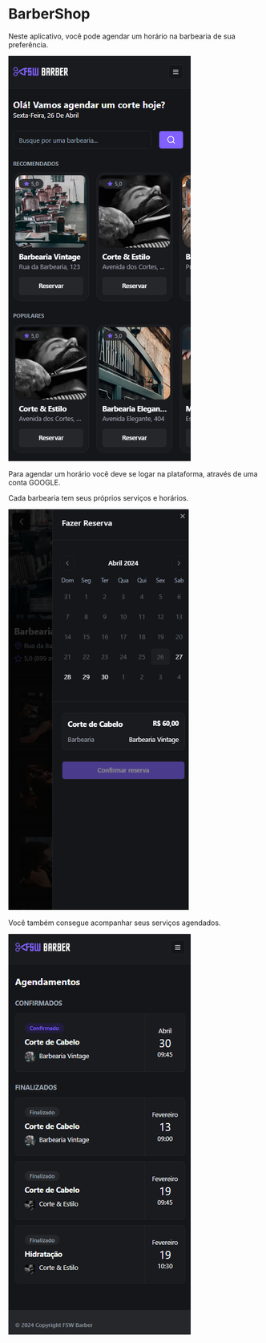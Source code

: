 <h1>BarberShop</h1>
<p>Neste aplicativo, você pode agendar um horário na barbearia de sua preferência.</p>
<img alt="Barbershop" src="./public/barbershop.png">

<p>Para agendar um horário você deve se logar na plataforma, através de uma conta GOOGLE.</p>
<p>Cada barbearia tem seus próprios serviços e horários.</p>
<img alt="Barbershop schedule" src="./public/barbershop-hora.png" >

<p>Você também consegue acompanhar seus serviços agendados.</p>
<img alt="Barbershop schedule" src="./public/barbershop-agendamento.png" >
